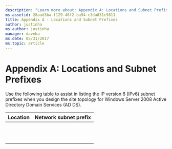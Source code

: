 ```yaml
---
description: "Learn more about: Appendix A: Locations and Subnet Prefixes"
ms.assetid: 28aad3ba-f129-46f2-ba94-c3da831c9811
title: Appendix A - Locations and Subnet Prefixes
author: justinha
ms.author: justinha
manager: daveba
ms.date: 05/31/2017
ms.topic: article
---
```


# Appendix A: Locations and Subnet Prefixes

Use the following table to assist in listing the IP version 6 (IPv6) subnet prefixes when you design the site topology for  Windows Server 2008  Active Directory Domain Services (AD DS).

|Location|Network subnet prefix|
|------------|-------------------------|
|||
|||
|||
|||
|||
|||
|||
|||
|||
|||
|||



